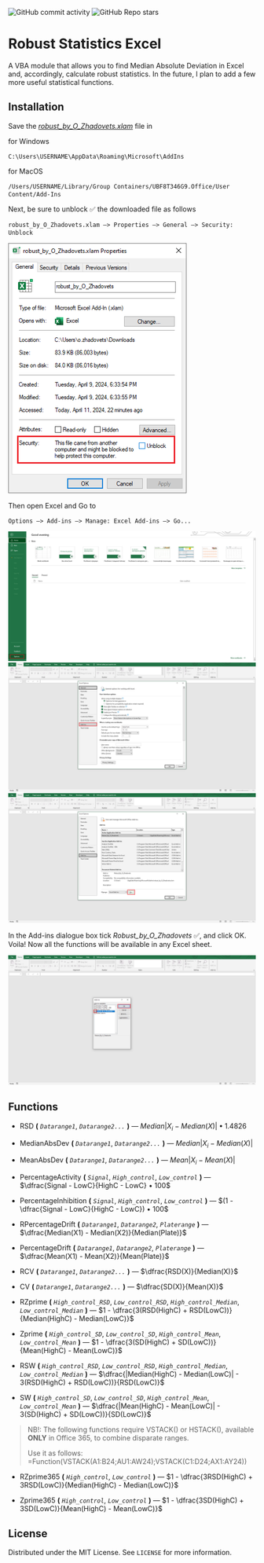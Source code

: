 ![GitHub commit activity](https://img.shields.io/github/commit-activity/w/Alexthundergod/Robust-Statistics-Excel?style=flat&color=ff80ff)
![GitHub Repo stars](https://img.shields.io/github/stars/Alexthundergod/Robust-Statistics-Excel?style=flat&color=88E809)

<h1>Robust Statistics Excel</h1>

A VBA module that allows you to find Median Absolute Deviation in Excel and, accordingly, calculate robust statistics. In the future, I plan to add a few more useful statistical functions.

<h2>Installation</h2>

Save the <a href=https://github.com/Alexthundergod/Robust-Statistics-Excel/blob/main/robust_by_O_Zhadovets.xlam><i>robust_by_O_Zhadovets.xlam</i></a> file in

for Windows

```
C:\Users\USERNAME\AppData\Roaming\Microsoft\AddIns
```

for MacOS

```
/Users/USERNAME/Library/Group Containers/UBF8T346G9.Office/User Content/Add-Ins
```

Next, be sure to unblock :white_check_mark: the downloaded file as follows 

```
robust_by_O_Zhadovets.xlam –> Properties –> General –> Security: Unblock
```
<img src="https://github.com/Alexthundergod/Robust-Statistics-Excel/blob/main/0.png"></img>

Then open Excel and Go to

```
Options –> Add-ins –> Manage: Excel Add-ins –> Go...
```
<img src="https://github.com/Alexthundergod/Robust-Statistics-Excel/blob/main/1.png"></img>
<img src="https://github.com/Alexthundergod/Robust-Statistics-Excel/blob/main/2.png"></img>
<img src="https://github.com/Alexthundergod/Robust-Statistics-Excel/blob/main/3.png"></img>

In the Add-ins dialogue box tick <i>Robust_by_O_Zhadovets</i> :white_check_mark:, and click OK. Voila! Now all the functions will be available in any Excel sheet.

<img src="https://github.com/Alexthundergod/Robust-Statistics-Excel/blob/main/4.png"></img>

<h2>Functions</h2>

- RSD **(** *`Datarange1`*, *`Datarange2...`* **)** — $Median|X_i - Median(X)| • 1.4826$

- MedianAbsDev **(** *`Datarange1`*, *`Datarange2...`* **)** — $Median|X_i - Median(X)|$

- MeanAbsDev **(** *`Datarange1`*, *`Datarange2...`* **)** — $Mean|X_i - Mean(X)|$

- PercentageActivity **(** *`Signal`*, *`High_control`*, *`Low_control`* **)** — $\dfrac{Signal - LowC}{HighC - LowC} • 100$

- PercentageInhibition **(** *`Signal`*, *`High_control`*, *`Low_control`* **)** — $(1 - \dfrac{Signal - LowC}{HighC - LowC}) • 100$

- RPercentageDrift **(** *`Datarange1`*, *`Datarange2`*, *`Platerange`* **)** — $\dfrac{Median(X1) - Median(X2)}{Median(Plate)}$

- PercentageDrift **(** *`Datarange1`*, *`Datarange2`*, *`Platerange`* **)** — $\dfrac{Mean(X1) - Mean(X2)}{Mean(Plate)}$

- RCV **(** *`Datarange1`*, *`Datarange2...`* **)** — $\dfrac{RSD(X)}{Median(X)}$

- CV **(** *`Datarange1`*, *`Datarange2...`* **)** — $\dfrac{SD(X)}{Mean(X)}$

- RZprime **(** *`High_control_RSD`*, *`Low_control_RSD`*, *`High_control_Median`*, *`Low_control_Median`* **)** — $1 - \dfrac{3(RSD(HighC) + RSD(LowC))}{Median(HighC) - Median(LowC)}$

- Zprime **(** *`High_control_SD`*, *`Low_control_SD`*, *`High_control_Mean`*, *`Low_control_Mean`* **)** — $1 - \dfrac{3(SD(HighC) + SD(LowC))}{Mean(HighC) - Mean(LowC)}$

- RSW **(** *`High_control_RSD`*, *`Low_control_RSD`*, *`High_control_Median`*, *`Low_control_Median`* **)** — $\dfrac{|Median(HighC) - Median(LowC)| - 3(RSD(HighC) + RSD(LowC))}{RSD(LowC)}$

- SW **(** *`High_control_SD`*, *`Low_control_SD`*, *`High_control_Mean`*, *`Low_control_Mean`* **)** — $\dfrac{|Mean(HighC) - Mean(LowC)| - 3(SD(HighC) + SD(LowC))}{SD(LowC)}$
  
>NB!: The following functions require VSTACK() or HSTACK(), available **ONLY** in Office 365, to combine disparate ranges.
>
>Use it as follows: =Function(VSTACK(A1:B24;AU1:AW24);VSTACK(C1:D24;AX1:AY24))

- RZprime365 **(** *`High_control`*, *`Low_control`* **)** — $1 - \dfrac{3RSD(HighC) + 3RSD(LowC)}{Median(HighC) - Median(LowC)}$

- Zprime365 **(** *`High_control`*, *`Low_control`* **)** — $1 - \dfrac{3SD(HighC) + 3SD(LowC)}{Mean(HighC) - Mean(LowC)}$
  
<h2>License</h2>

Distributed under the MIT License. See `LICENSE` for more information.
